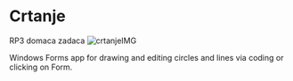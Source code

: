# Crtanje
RP3 domaca zadaca
![crtanjeIMG](https://user-images.githubusercontent.com/102302011/214085807-05fe0880-5515-44e4-8002-b4b91d68a749.png)



Windows Forms app for drawing and editing circles and lines via coding or clicking on Form.
